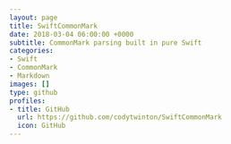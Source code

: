 ```yaml
---
layout: page
title: SwiftCommonMark
date: 2018-03-04 06:00:00 +0000
subtitle: CommonMark parsing built in pure Swift
categories:
- Swift
- CommonMark
- Markdown
images: []
type: github
profiles:
- title: GitHub
  url: https://github.com/codytwinton/SwiftCommonMark
  icon: GitHub
---
```

